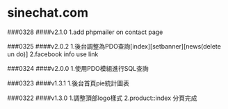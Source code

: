 # sinechat.com
###0328
####v2.1.0
1.add phpmailer on contact page

###0325
####v2.0.2
1.後台調整為PDO查詢[index][setbanner][news(delete un do)]
2.facebook info use link

###0324
####v2.0.0
1.使用PDO模組進行SQL查詢

###0323
####v1.3.1
1.後台首頁pie統計圖表

###0322
####v1.3.0
1.調整頂部logo樣式
2.product::index 分頁完成


<!--
####v1.2.1
1.banner img resize
2.product::content set min-height

####v1.2.0
1.後台產品管理儲存後,先產生裁切圖片

###0321
####v1.1.3
1.調整product取出條件為open
2.修改文字過長造成版面問題(導航欄位、產品介紹)

###0320
####v1.1.1
1.後台優化程式

####v1.1.0
1.後台修改密碼功能
2.優化程式

###0318
####v1.0.1
1.SQL connect fail msg
2.優化樣式

###0318
####v1.0.0
1.正式環境上線版本

###0318
####v0.5.0
1.加入社群分享
2.全站加入SEO meta tag
3.首頁設定資料完成

###0317
####v0.4.10
1.建立 setbanner 後台(未完成)
2.SEO meta tag

###0315
####v0.4.7
1.建立.contact後台(未完成)
2.調整取得info欄位方式

###0313
####v0.4.0
1.product 建立完成(前/後)

###0311
####v0.3.1
1.後台建立 作品展示 (product)<br>
2.須處理 product/edit 的 jquery fileupload 問題<br>

###0311
####v0.3.0
1.後台servicearea、service 完成<br>
2.前台service 完成about<br>


###0310
####v0.2.11
1.後台servicearea、service 尚未完成
2.調整資料表結構, id 加上前綴

###0309
####v0.2.9
1.調整news 樣式
2.前台列出news配合jbox完成

###0308
####v0.2.8
1.完成後台最新消息管理

###0307
####v0.2.7
1.後台最新消息建立

###0303
####v0.2.5
1.後台邏輯完成
2.登入 登出功能完成
3.關於新誠 建立中
4.上傳圖片至相對應_SUB_CLASS的功能未完成

###0302
####v0.2.4
1.admin 邏輯
2.後台建立
3.加入資料庫

###0301
####v0.2.3
1.加入fa icon
2.聯絡我們加入FB

###0228
####v0.2.2
1.調整全局樣式
2.聯絡我們加入電話及性別

####v0.2.1
1.調整首頁文字區塊padding

####v0.2.0
1.全站初始版型完成


###0227
####v0.1.6
1.新增靜態檔案
2.新增set_js, set_css,
3.調整引入靜態檔案方式至頂部
4.完成about樣板

####v0.1.5
1.判斷http協定
2.調整全域變數定義

###0225
####v0.1.4
1.調整副檔名

####v0.1.3
1.分層完成(前後台)

####v0.1.2
1.首頁樣板
2.分層處理及引入檔案(未完成)
-->
